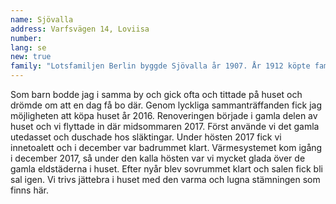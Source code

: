 ```yaml
---
name: Sjövalla
address: Varfsvägen 14, Loviisa
number: 
lang: se
new: true
family: "Lotsfamiljen Berlin byggde Sjövalla år 1907. År 1912 köpte familjen Lindroos huset. Då följande generation tog över Sjövalla år 1967 blev huset sommarstuga för familjen som bodde i Helsingfors. Huset hade inte rinnande vatten och nästan inga renoveringar hade gjorts då den nya ägaren köpte huset 2016. Sedan dess har huset fått nytt tak, ny isolering och en nybyggd del med badrum, toalett och sovrum. Den gamla glasverandan revs och en större, vinterbonad byggdes. Huset har nu isolerats med ekovilla och träfiberskivor, och ägaren har strävat till att alla material skall andas. De gamla golven och takpanelen kunde sparas i vissa rum, och den stora köksspisen och kakelugnen i salen kunde användas så gott som genast."
---
```

Som barn bodde jag i samma by och gick ofta och tittade på huset och drömde om att en dag få bo där. Genom lyckliga sammanträffanden fick jag möjligheten att köpa huset år 2016. Renoveringen började i gamla delen av huset och vi flyttade in där midsommaren 2017. Först använde vi det gamla utedasset och duschade hos släktingar. Under hösten 2017 fick vi innetoalett och i december var badrummet klart. Värmesystemet kom igång i december 2017, så under den kalla hösten var vi mycket glada över de gamla eldstäderna i huset. Efter nyår blev sovrummet klart och salen fick bli sal igen. Vi trivs jättebra i huset med den varma och lugna stämningen som finns här.